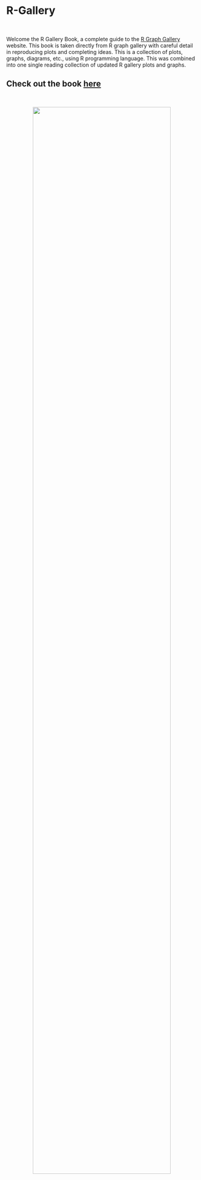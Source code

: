 # R-Gallery

<br>

Welcome the R Gallery Book, a complete guide to the [R Graph Gallery](https://www.r-graph-gallery.com/) website. This book is taken directly from R graph gallery with careful detail in reproducing plots and completing ideas. This is a collection of plots, graphs, diagrams, etc., using R programming language.  This was combined into one single reading collection of updated R gallery plots and graphs.  

## **Check out the book [here](https://kyle-w-brown.github.io/R-Gallery/)**

<br>

<p align="center"> 
<img src="https://raw.githubusercontent.com/kyle-w-brown/R-Gallery/main/images/r-gallery.PNG" width="85%">
</p>
